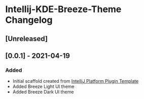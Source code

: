<!-- Keep a Changelog guide -> https://keepachangelog.com -->

# Intellij-KDE-Breeze-Theme Changelog

## [Unreleased]

## [0.0.1] - 2021-04-19
### Added
- Initial scaffold created from [IntelliJ Platform Plugin Template](https://github.com/JetBrains/intellij-platform-plugin-template)
- Added Breeze Light UI theme
- Added Breeze Dark UI theme